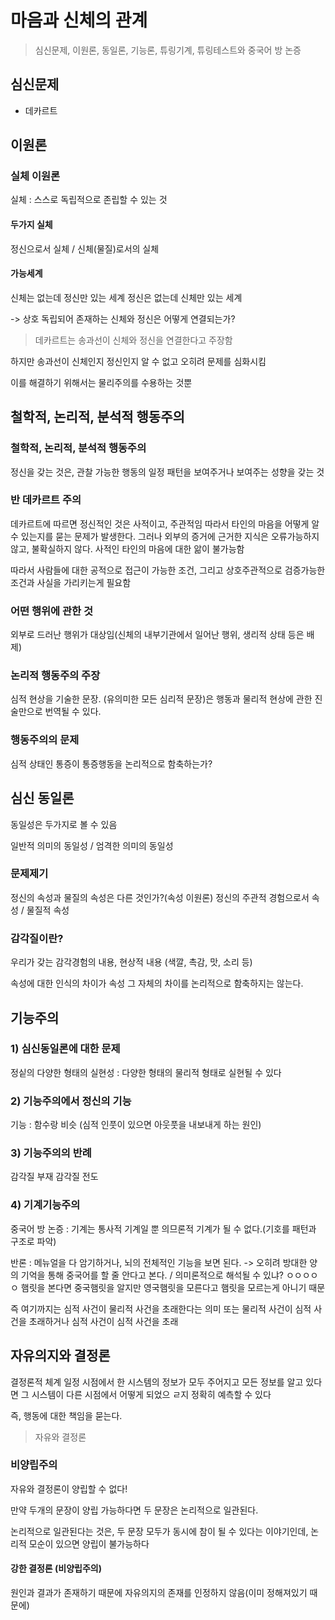 # 마음과 신체의 관계
> 심신문제, 이원론, 동일론, 기능론, 튜링기계, 튜링테스트와 중국어 방 논증

## 심신문제
- 데카르트

## 이원론
### 실체 이원론
실체 : 스스로 독립적으로 존립할 수 있는 것

#### 두가지 실체
정신으로서 실체 / 신체(물질)로서의 실체

#### 가능세계
신체는 없는데 정신만 있는 세계
정신은 없는데 신체만 있는 세계

-> 상호 독립되어 존재하는 신체와 정신은 어떻게 연결되는가? 
> 데카르트는 송과선이 신체와 정신을 연결한다고 주장함

하지만 송과선이 신체인지 정신인지 알 수 없고 오히려 문제를 심화시킴

이를 해결하기 위해서는 물리주의를 수용하는 것뿐

## 철학적, 논리적, 분석적 행동주의
### 철학적, 논리적, 분석적 행동주의
정신을 갖는 것은, 관찰 가능한 행동의 일정 패턴을 보여주거나 보여주는 성향을 갖는 것

### 반 데카르트 주의
데카르트에 따르면 정신적인 것은 사적이고, 주관적임
따라서 타인의 마음을 어떻게 알 수 있는지를 묻는 문제가 발생한다. 그러나 외부의 증거에 근거한 지식은 오류가능하지 않고, 불확실하지 않다. 사적인 타인의 마음에 대한 앎이 불가능함

따라서 사람들에 대한 공적으로 접근이 가능한 조건, 그리고 상호주관적으로 검증가능한 조건과 사실을 가리키는게 필요함

### 어떤 행위에 관한 것
외부로 드러난 행위가 대상임(신체의 내부기관에서 일어난 행위, 생리적 상태 등은 배제)

### 논리적 행동주의 주장
심적 현상을 기술한 문장. (유의미한 모든 심리적 문장)은 행동과 물리적 현상에 관한 진술만으로 번역될 수 있다.

### 행동주의의 문제
심적 상태인 통증이 통증행동을 논리적으로 함축하는가?

## 심신 동일론
동일성은 두가지로 볼 수 있음

일반적 의미의 동일성 / 엄격한 의미의 동일성

### 문제제기
정신의 속성과 물질의 속성은 다른 것인가?(속성 이원론)
정신의 주관적 경험으로서 속성 / 물질적 속성

### 감각질이란?
우리가 갖는 감각경험의 내용, 현상적 내용 (색깔, 촉감, 맛, 소리 등)

속성에 대한 인식의 차이가 속성 그 자체의 차이를 논리적으로 함축하지는 않는다.

## 기능주의
### 1) 심신동일론에 대한 문제
정싵의 다양한 형태의 실현성 : 다양한 형태의 물리적 형태로 실현될 수 있다

### 2) 기능주의에서 정신의 기능
기능 : 함수랑 비슷 (심적 인풋이 있으면 아웃풋을 내보내게 하는 원인)

### 3) 기능주의의 반례
감각질 부재
감각질 전도

### 4) 기계기능주의
중국어 방 논증 : 기계는 통사적 기계일 뿐 의므론적 기계가 될 수 없다.(기호를 패턴과 구조로 파악)

반론 : 메뉴얼을 다 암기하거나, 뇌의 전체적인 기능을 보면 된다.  -> 오히려 방대한 양의 기억을 통해 중국어를 할 줄 안다고 본다.  / 의미론적으로 해석될 수 있냐? ㅇㅇㅇㅇㅇ 햄릿을 본다면 중국햄릿을 알지만 영국햄릿을 모른다고 햄릿을 모르는게 아니기 때문

즉 여기까지는 심적 사건이 물리적 사건을 초래한다는 의미
또는 물리적 사건이 심적 사건을 초래하거나 심적 사건이 심적 사건을 초래

## 자유의지와 결정론
결정론적 체계
일정 시점에서 한 시스템의 정보가 모두 주어지고 모든 정보를 알고 있다면 그 시스템이 다른 시점에서 어떻게 되었으 ㄹ지 정확히 예측할 수 있다

즉, 행동에 대한 책임을 묻는다.

> 자유와 결정론

### 비양립주의
자유와 결정론이 양립할 수 없다!

만약 두개의 문장이 양립 가능하다면 두 문장은 논리적으로 일관된다.

논리적으로 일관된다는 것은, 두 문장 모두가 동시에 참이 될 수 있다는 이야기인데, 논리적 모순이 있으면 양립이 불가능하다


#### 강한 결정론 (비양립주의)
원인과 결과가 존재하기 때문에 자유의지의 존재를 인정하지 않음(이미 정해져있기 때문에)

